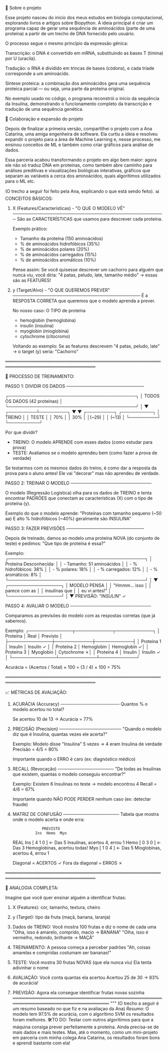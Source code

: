 🧬 Sobre o projeto

Esse projeto nasceu do início dos meus estudos em biologia computacional, explorando livros e artigos sobre Biopython.
A ideia principal é criar um programa capaz de gerar uma sequência de aminoácidos (parte de uma proteína) a partir de um trecho de DNA fornecido pelo usuário.

O processo segue o mesmo princípio da expressão gênica:

Transcrição: o DNA é convertido em mRNA, substituindo as bases T (timina) por U (uracila).

Tradução: o RNA é dividido em trincas de bases (códons), e cada tríade corresponde a um aminoácido.

Síntese proteica: a combinação dos aminoácidos gera uma sequência proteica parcial — ou seja, uma parte da proteína original.

No exemplo usado no código, o programa reconstrói o início da sequência da Insulina, demonstrando o funcionamento completo da transcrição e tradução de uma sequência genética.

🤝 Colaboração e expansão do projeto

Depois de finalizar a primeira versão, compartilhei o projeto com a Ana Catarina, uma amiga engenheira de software.
Ela curtiu a ideia e resolveu expandir o projeto para a área de Machine Learning e, nesse processo, me ensinou conceitos de ML e também como criar gráficos para análise de dados.

Essa parceria acabou transformando o projeto em algo bem maior: agora ele não só traduz DNA em proteínas, como também abre caminho para análises preditivas e visualizações biológicas interativas,  gráficos que separam as variáveis a cerca dos aminoácidos, quais algorítimos utilizados para o ML etc.

(O trecho a seguir foi feito pela Ana, explicando o que está sendo feito).
📊 CONCEITOS BÁSICOS:

1. X (Features/Características) - "O QUE O MODELO VÊ"
   ─────────────────────────────────────────────────
   São as CARACTERÍSTICAS que usamos para descrever cada proteína.

   Exemplo prático:
   - Tamanho da proteína (150 aminoácidos)
   - % de aminoácidos hidrofóbicos (35%)
   - % de aminoácidos polares (20%)
   - % de aminoácidos carregados (15%)
   - % de aminoácidos aromáticos (10%)

   Pense assim: Se você quisesse descrever um cachorro para alguém que nunca viu,
   você diria: "4 patas, peludo, late, tamanho médio" → essas são as FEATURES!


2. y (Target/Alvo) - "O QUE QUEREMOS PREVER"
   ─────────────────────────────────────────
   É a RESPOSTA CORRETA que queremos que o modelo aprenda a prever.

   No nosso caso: O TIPO de proteína
   - hemoglobin (hemoglobina)
   - insulin (insulina)
   - myoglobin (mioglobina)
   - cytochrome (citocromo)

   Voltando ao exemplo: Se as features descrevem "4 patas, peludo, late" →
   o target (y) seria: "Cachorro"

═══════════════════════════════════════════════════════════════════════════════

🔄 PROCESSO DE TREINAMENTO:

PASSO 1: DIVIDIR OS DADOS
─────────────────────────

┌─────────────────────────────────────────┐
│  TODOS OS DADOS (42 proteínas)          │
└─────────────────────────────────────────┘
              │
              ▼
    ┌─────────┴─────────┐
    ▼                   ▼
┌─────────┐       ┌──────────┐
│ TREINO  │       │  TESTE   │
│  70%    │       │   30%    │
│(~29)    │       │  (~13)   │
└─────────┘       └──────────┘

Por que dividir?
- TREINO: O modelo APRENDE com esses dados (como estudar para prova)
- TESTE: Avaliamos se o modelo aprendeu bem (como fazer a prova de verdade)

Se testarmos com os mesmos dados do treino, é como dar a resposta da prova
para o aluno antes! Ele vai "decorar" mas não aprendeu de verdade.


PASSO 2: TREINAR O MODELO
──────────────────────────

O modelo (Regressão Logística) olha para os dados de TREINO e tenta encontrar
PADRÕES que conectam as características (X) com o tipo de proteína (y).

Exemplo do que o modelo aprende:
"Proteínas com tamanho pequeno (~50 aa) E alto % hidrofóbicos (~40%)
 geralmente são INSULINA"


PASSO 3: FAZER PREVISÕES
─────────────────────────

Depois de treinado, damos ao modelo uma proteína NOVA (do conjunto de teste)
e pedimos: "Que tipo de proteína é essa?"

Exemplo:
┌────────────────────────────────────────────┐
│ Proteína Desconhecida:                     │
│ - Tamanho: 51 aminoácidos                  │
│ - % hidrofóbicos: 38%                      │
│ - % polares: 18%                           │
│ - % carregados: 12%                        │
│ - % aromáticos: 8%                         │
└────────────────────────────────────────────┘
              │
              ▼
    ┌─────────────────┐
    │  MODELO PENSA   │
    │  "Hmmm... isso  │
    │  parece com as  │
    │  insulinas que  │
    │  eu vi antes!"  │
    └─────────────────┘
              │
              ▼
    PREVISÃO: "INSULIN" ✓


PASSO 4: AVALIAR O MODELO
──────────────────────────

Comparamos as previsões do modelo com as respostas corretas (que já sabemos).

Exemplo:
┌──────────────┬────────────┬────────────┐
│ Proteína     │ Real       │ Previsto   │
├──────────────┼────────────┼────────────┤
│ Proteína 1   │ Insulin    │ Insulin ✓  │
│ Proteína 2   │ Hemoglobin │ Hemoglobin ✓│
│ Proteína 3   │ Myoglobin  │ Cytochrome ✗│
│ Proteína 4   │ Insulin    │ Insulin ✓  │
└──────────────┴────────────┴────────────┘

Acurácia = (Acertos / Total) × 100
         = (3 / 4) × 100 = 75%

═══════════════════════════════════════════════════════════════════════════════

📈 MÉTRICAS DE AVALIAÇÃO:

1. ACURÁCIA (Accuracy)
   ───────────────────
   Quantos % o modelo acertou no total?

   Se acertou 10 de 13 → Acurácia = 77%

2. PRECISÃO (Precision)
   ────────────────────
   "Quando o modelo diz que é Insulina, quantas vezes ele acerta?"

   Exemplo: Modelo disse "Insulina" 5 vezes → 4 eram Insulina de verdade
   Precisão = 4/5 = 80%

   Importante quando o ERRO é caro (ex: diagnóstico médico)


3. RECALL (Revocação)
   ──────────────────
   "De todas as Insulinas que existem, quantas o modelo conseguiu encontrar?"

   Exemplo: Existem 6 Insulinas no teste → modelo encontrou 4
   Recall = 4/6 = 67%

   Importante quando NÃO PODE PERDER nenhum caso (ex: detectar fraude)


4. MATRIZ DE CONFUSÃO
   ──────────────────
   Tabela que mostra onde o modelo acerta e onde erra:

                    PREVISTO
                 Ins  Hemo  Myo
   REAL    Ins  [ 4    1    0 ]  ← Das 5 Insulinas, acertou 4, errou 1
           Hemo [ 0    3    0 ]  ← Das 3 Hemoglobinas, acertou todas!
           Myo  [ 1    0    4 ]  ← Das 5 Mioglobinas, acertou 4, errou 1

   Diagonal = ACERTOS ✓
   Fora da diagonal = ERROS ✗

═══════════════════════════════════════════════════════════════════════════════

🎯 ANALOGIA COMPLETA:

Imagine que você quer ensinar alguém a identificar frutas:

1. X (Features): cor, tamanho, textura, cheiro
2. y (Target): tipo da fruta (maçã, banana, laranja)

3. Dados de TREINO: Você mostra 100 frutas e diz o nome de cada uma
   "Olha, isso é amarelo, comprido, macio → BANANA"
   "Olha, isso é vermelho, redondo, brilhante → MAÇÃ"

4. TREINAMENTO: A pessoa começa a perceber padrões
   "Ah, coisas amarelas e compridas costumam ser bananas!"

5. TESTE: Você mostra 30 frutas NOVAS (que ela nunca viu)
   Ela tenta adivinhar o nome

6. AVALIAÇÃO: Você conta quantas ela acertou
   Acertou 25 de 30 → 83% de acurácia!

7. PREVISÃO: Agora ela consegue identificar frutas novas sozinha
═══════════════════════════════════════════════════════════════════════════════
"""
(O trecho a seguir é um resumo baseado no que fiz e na avaliaçao da Ana)
*Resumo*:
O modelo tem 97.5% de acurácia, com o algorítimo SVM os resultados foram melhores.
🛠️TO DO:
Testar com outros algorítimos para que a máquina consiga prever perfeitamente a proteína. Ainda precisa-se de mais dados e mais testes. Mas, até o momento, como um mini-projeto em parceria com minha colega Ana Catarina, os resultados foram bons e aprendi bastante com ela!